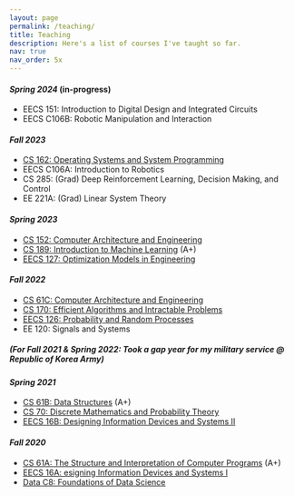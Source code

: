 ```yaml
---
layout: page
permalink: /teaching/
title: Teaching
description: Here's a list of courses I've taught so far.
nav: true
nav_order: 5x
---
```

#### <em>Spring 2024</em> (in-progress)
- EECS 151: Introduction to Digital Design and Integrated Circuits
- EECS C106B: Robotic Manipulation and Interaction

#### <em>Fall 2023</em>
- [CS 162: Operating Systems and System Programming](https://inst.eecs.berkeley.edu/~cs162/fa23/)
- EECS C106A: Introduction to Robotics
- CS 285: (Grad) Deep Reinforcement Learning, Decision Making, and Control 
- EE 221A: (Grad) Linear System Theory 

#### <em>Spring 2023</em> 
- [CS 152: Computer Architecture and Engineering](https://inst.eecs.berkeley.edu/~cs152/sp23/)
- [CS 189: Introduction to Machine Learning](https://people.eecs.berkeley.edu/~jrs/189s23/) (A+)
- [EECS 127: Optimization Models in Engineering](https://inst.eecs.berkeley.edu/~eecs127/sp23/)

#### <em>Fall 2022</em> 
- [CS 61C: Computer Architecture and Engineering](https://inst.eecs.berkeley.edu/~cs61c/fa22/)
- [CS 170: Efficient Algorithms and Intractable Problems](https://cs170.org/)
- [EECS 126: Probability and Random Processes](https://inst.eecs.berkeley.edu/~ee126/fa22/)
- EE 120: Signals and Systems

##### (For Fall 2021 & Spring 2022: Took a gap year for my military service @ Republic of Korea Army)

#### <em>Spring 2021</em> 
- [CS 61B: Data Structures](https://sp21.datastructur.es/) (A+)
- [CS 70: Discrete Mathematics and Probability Theory](https://www.sp21.eecs70.org/)
- [EECS 16B: Designing Information Devices and Systems II](https://inst.eecs.berkeley.edu/~ee16b/sp21/)

#### <em>Fall 2020</em> 
- [CS 61A: The Structure and Interpretation of Computer Programs](https://inst.eecs.berkeley.edu/~cs61a/fa20/) (A+)
- [EECS 16A: esigning Information Devices and Systems I](https://inst.eecs.berkeley.edu/~ee16a/fa20/)
- [Data C8: Foundations of Data Science](https://www.data8.org/fa20/)
